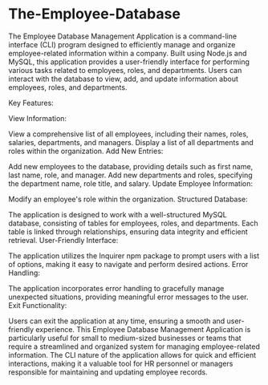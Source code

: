 # The-Employee-Database
 
The Employee Database Management Application is a command-line interface (CLI) program designed to efficiently manage and organize employee-related information within a company. Built using Node.js and MySQL, this application provides a user-friendly interface for performing various tasks related to employees, roles, and departments. Users can interact with the database to view, add, and update information about employees, roles, and departments.

Key Features:

View Information:

View a comprehensive list of all employees, including their names, roles, salaries, departments, and managers.
Display a list of all departments and roles within the organization.
Add New Entries:

Add new employees to the database, providing details such as first name, last name, role, and manager.
Add new departments and roles, specifying the department name, role title, and salary.
Update Employee Information:

Modify an employee's role within the organization.
Structured Database:

The application is designed to work with a well-structured MySQL database, consisting of tables for employees, roles, and departments.
Each table is linked through relationships, ensuring data integrity and efficient retrieval.
User-Friendly Interface:

The application utilizes the Inquirer npm package to prompt users with a list of options, making it easy to navigate and perform desired actions.
Error Handling:

The application incorporates error handling to gracefully manage unexpected situations, providing meaningful error messages to the user.
Exit Functionality:

Users can exit the application at any time, ensuring a smooth and user-friendly experience.
This Employee Database Management Application is particularly useful for small to medium-sized businesses or teams that require a streamlined and organized system for managing employee-related information. The CLI nature of the application allows for quick and efficient interactions, making it a valuable tool for HR personnel or managers responsible for maintaining and updating employee records.

